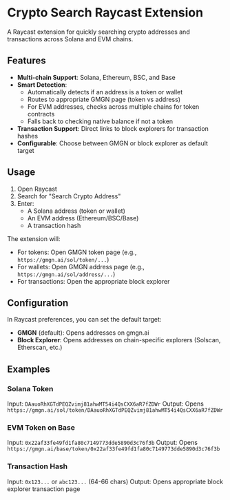 # Crypto Search Raycast Extension

A Raycast extension for quickly searching crypto addresses and transactions across Solana and EVM chains.

## Features

- **Multi-chain Support**: Solana, Ethereum, BSC, and Base
- **Smart Detection**: 
  - Automatically detects if an address is a token or wallet
  - Routes to appropriate GMGN page (token vs address)
  - For EVM addresses, checks across multiple chains for token contracts
  - Falls back to checking native balance if not a token
- **Transaction Support**: Direct links to block explorers for transaction hashes
- **Configurable**: Choose between GMGN or block explorer as default target

## Usage

1. Open Raycast
2. Search for "Search Crypto Address"
3. Enter:
   - A Solana address (token or wallet)
   - An EVM address (Ethereum/BSC/Base)
   - A transaction hash

The extension will:
- For tokens: Open GMGN token page (e.g., `https://gmgn.ai/sol/token/...`)
- For wallets: Open GMGN address page (e.g., `https://gmgn.ai/sol/address/...`)
- For transactions: Open the appropriate block explorer

## Configuration

In Raycast preferences, you can set the default target:
- **GMGN** (default): Opens addresses on gmgn.ai
- **Block Explorer**: Opens addresses on chain-specific explorers (Solscan, Etherscan, etc.)

## Examples

### Solana Token
Input: `DAauoRhXGTdPEQZvimj81ahwMT54i4QsCXX6aR7fZDWr`
Output: Opens `https://gmgn.ai/sol/token/DAauoRhXGTdPEQZvimj81ahwMT54i4QsCXX6aR7fZDWr`

### EVM Token on Base
Input: `0x22af33fe49fd1fa80c7149773dde5890d3c76f3b`
Output: Opens `https://gmgn.ai/base/token/0x22af33fe49fd1fa80c7149773dde5890d3c76f3b`

### Transaction Hash
Input: `0x123...` or `abc123...` (64-66 chars)
Output: Opens appropriate block explorer transaction page